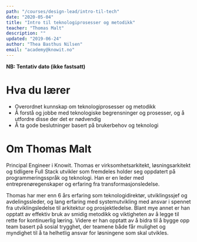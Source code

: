 ```yaml
---
path: "/courses/design-lead/intro-til-tech"
date: "2020-05-04"
title: "Intro til teknologiprosesser og metodikk"
teacher: "Thomas Malt"
description: ""
updated: "2019-06-24"
author: "Thea Basthus Nilsen"
email: "academy@knowit.no"
---
```

**NB: Tentativ dato (ikke fastsatt)**

# Hva du lærer

- Overordnet kunnskap om teknologiprosesser og metodikk
- Å forstå og jobbe med teknologiske begrensninger og prosesser, og å utfordre disse der det er nødvendig
- Å ta gode beslutninger basert på brukerbehov og teknologi

# Om Thomas Malt

Principal Engineer i Knowit. Thomas er virksomhetsarkitekt, løsningsarkitekt og tidligere Full Stack utvikler som fremdeles holder seg oppdatert på programmeringsspråk og teknologi. Han er en leder med entreprenøregenskaper og erfaring fra transformasjonsledelse.
 
Thomas har mer enn 6 års erfaring som teknologidirektør, utviklingssjef og avdelingssleder, og lang erfaring med systemutvikling med ansvar i spennet fra utviklingsledelse til arkitektur og prosjektledelse. Blant mye annet er han opptatt av effektiv bruk av smidig metodikk og viktigheten av å legge til rette for kontinuerlig læring. Videre er han opptatt av å bidra til å bygge opp team basert på sosial trygghet, der teamene både får mulighet og myndighet til å ta helhetlig ansvar for løsningene som skal utvikles. 
